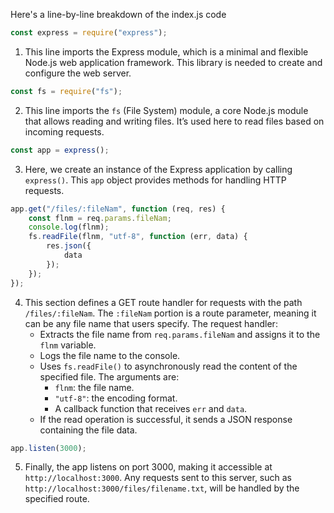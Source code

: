 Here's a line-by-line breakdown of the index.js code 

```javascript
const express = require("express");
```
1. This line imports the Express module, which is a minimal and flexible Node.js web application framework. This library is needed to create and configure the web server.

```javascript
const fs = require("fs");
```
2. This line imports the `fs` (File System) module, a core Node.js module that allows reading and writing files. It’s used here to read files based on incoming requests.

```javascript
const app = express();
```
3. Here, we create an instance of the Express application by calling `express()`. This `app` object provides methods for handling HTTP requests.

```javascript
app.get("/files/:fileNam", function (req, res) {
    const flnm = req.params.fileNam;
    console.log(flnm);
    fs.readFile(flnm, "utf-8", function (err, data) {
        res.json({
            data
        });
    });
});
```
4. This section defines a GET route handler for requests with the path `/files/:fileNam`. The `:fileNam` portion is a route parameter, meaning it can be any file name that users specify. The request handler:
   - Extracts the file name from `req.params.fileNam` and assigns it to the `flnm` variable.
   - Logs the file name to the console.
   - Uses `fs.readFile()` to asynchronously read the content of the specified file. The arguments are:
     - `flnm`: the file name.
     - `"utf-8"`: the encoding format.
     - A callback function that receives `err` and `data`.
   - If the read operation is successful, it sends a JSON response containing the file data.

```javascript
app.listen(3000);
```
5. Finally, the app listens on port 3000, making it accessible at `http://localhost:3000`. Any requests sent to this server, such as `http://localhost:3000/files/filename.txt`, will be handled by the specified route.

